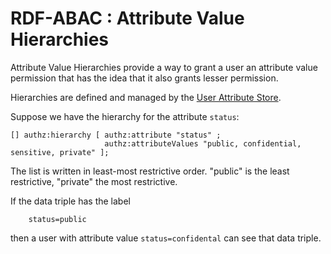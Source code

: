 # RDF-ABAC : Attribute Value Hierarchies

Attribute Value Hierarchies provide a way to grant a user an attribute value permission
that has the idea that it also grants lesser permission.

Hierarchies are defined and managed by the [User Attribute Store](abac-user-attribute-store.md).

Suppose we have the hierarchy for the attribute `status`:

```
[] authz:hierarchy [ authz:attribute "status" ;
                     authz:attributeValues "public, confidential, sensitive, private" ];
```
The list is written in least-most restrictive order.
"public" is the least restrictive, "private" the most restrictive.


If the data triple has the label
```
    status=public
```

then a user with attribute value `status=confidental` can see that data triple.
